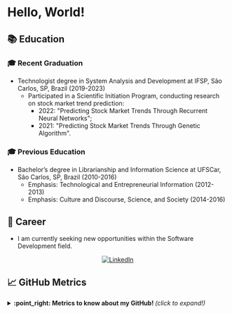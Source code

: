 # Hello, World!

## :books: Education

### :mortar_board: Recent Graduation
- Technologist degree in System Analysis and Development at IFSP, São Carlos, SP, Brazil (2019-2023)
  - Participated in a Scientific Initiation Program, conducting research on stock market trend prediction:
    - 2022: "Predicting Stock Market Trends Through Recurrent Neural Networks";
    - 2021: "Predicting Stock Market Trends Through Genetic Algorithm".

### :mortar_board: Previous Education
- Bachelor’s degree in Librarianship and Information Science at UFSCar, São Carlos, SP, Brazil (2010-2016)
  - Emphasis: Technological and Entrepreneurial Information (2012-2013)
  - Emphasis: Culture and Discourse, Science, and Society (2014-2016)

## :briefcase: Career

- I am currently seeking new opportunities within the Software Development field.

<div align="center">
  <a href="https://www.linkedin.com/in/charlesfernandesdesouza">
    <img src="https://img.shields.io/badge/LinkedIn-0077B5?style=for-the-badge&logo=linkedin&logoColor=white" alt="LinkedIn">
  </a>
</div>

## :chart_with_upwards_trend: GitHub Metrics

<details>
  <summary> <b> :point_right: Metrics to know about my GitHub! </b> <i>(click to expand!)</i> </summary>
  
  <br>
  
  [![Github Stats By Charles](https://github-readme-stats.vercel.app/api?username=souzafcharles&show_icons=true&title_color=0076e3&icon_color=0076e3&text_color=9f9f9f&bg_color=151515)](https://github.com/souzafcharles/github-readme-stats)
  ---
  <a href="https://github.com/souzafcharles"><img src="https://github-readme-stats.vercel.app/api/top-langs/?username=souzafcharles&layout=compact&theme=dark"/></a> 

</details>


